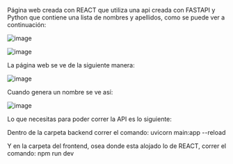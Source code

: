 Página web creada con REACT que utiliza una api creada con FASTAPI y Python que contiene una lista de nombres y apellidos, como se puede ver a continuación:

![image](https://github.com/user-attachments/assets/c650aa28-b864-477a-b7b4-84137bcb18c2)

![image](https://github.com/user-attachments/assets/71abb422-9282-4325-9cb6-75256c05ebb4)

La página web se ve de la siguiente manera:

![image](https://github.com/user-attachments/assets/46f49b66-3ea4-42cb-9403-c7f96f70b686)

Cuando genera un nombre se ve así:

![image](https://github.com/user-attachments/assets/277d47ca-35ac-4676-acc4-b2b80fd436aa)

Lo que necesitas para poder correr la API es lo siguiente:

Dentro de la carpeta backend correr el comando: uvicorn main:app --reload

Y en la carpeta del frontend, osea donde esta alojado lo de REACT, correr el comando: npm run dev
